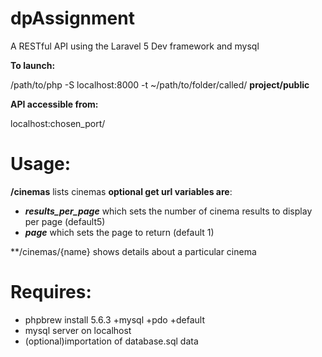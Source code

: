 dpAssignment
============
A RESTful API using the Laravel 5 Dev framework and mysql

**To launch:**

/path/to/php -S localhost:8000 -t ~/path/to/folder/called/ **project/public**

**API accessible from:**

localhost:chosen_port/


**Usage:**
===
**/cinemas**
lists cinemas **optional get url variables are**:

-  _**results_per_page**_ which sets the number of cinema results to display per page (default5)
-  _**page**_ which sets the page to return (default 1)

**/cinemas/{name}
shows details about a particular cinema

**Requires:**
===
- phpbrew install 5.6.3 +mysql +pdo +default
- mysql server on localhost
- (optional)importation of database.sql data
